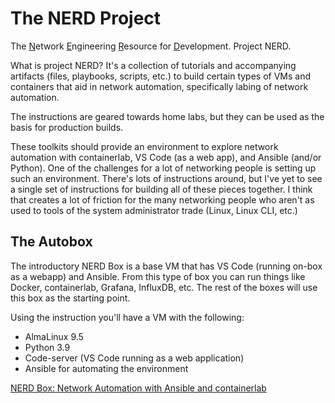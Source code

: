 # The NERD Project

The <ins>N</ins>etwork <ins>E</ins>ngineering <ins>R</ins>esource for <ins>D</ins>evelopment. Project NERD. 

What is project NERD? It's a collection of tutorials and accompanying artifacts (files, playbooks, scripts, etc.) to build certain types of VMs and containers that aid in network automation, specifically labing of network automation. 

The instructions are geared towards home labs, but they can be used as the basis for production builds. 

These toolkits should provide an environment to explore network automation with containerlab, VS Code (as a web app), and Ansible (and/or Python).  One of the challenges for a lot of networking people is setting up such an environment. There's lots of instructions around, but I've yet to see a single set of instructions for building all of these pieces together. I think that creates a lot of friction for the many networking people who aren't as used to tools of the system administrator trade (Linux, Linux CLI, etc.)

## The Autobox

The introductory NERD Box is a base VM that has VS Code (running on-box as a webapp) and Ansible. From this type of box you can run things like Docker, containerlab, Grafana, InfluxDB, etc. The rest of the boxes will use this box as the starting point. 

Using the instruction you'll have a VM with the following: 

* AlmaLinux 9.5
* Python 3.9
* Code-server (VS Code running as a web application)
* Ansible for automating the environment

[NERD Box: Network Automation with Ansible and containerlab](Autobox)
